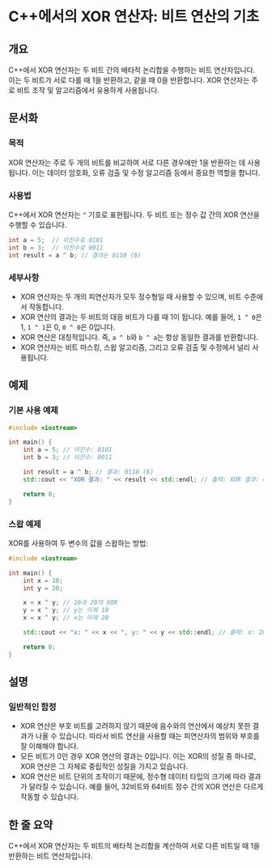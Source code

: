 <!--
Meta Description: # C++에서의 XOR 연산자: 비트 연산의 기초 ## 개요 C++에서 XOR 연산자는 두 비트 간의 배타적 논리합을 수행하는 비트 연산자입니다. 이는 두 비트가 서로 다를 때 1을 반환하고, 같을 때 0을 반환합니다. XOR 연산자는 주로 비트 조작 및 알고리즘에서 ...
Meta Keywords: xor, int, 연산자는, 있습니다, 연산은
-->

# C++에서의 XOR 연산자: 비트 연산의 기초

## 개요
C++에서 XOR 연산자는 두 비트 간의 배타적 논리합을 수행하는 비트 연산자입니다. 이는 두 비트가 서로 다를 때 1을 반환하고, 같을 때 0을 반환합니다. XOR 연산자는 주로 비트 조작 및 알고리즘에서 유용하게 사용됩니다.

## 문서화
### 목적
XOR 연산자는 주로 두 개의 비트를 비교하여 서로 다른 경우에만 1을 반환하는 데 사용됩니다. 이는 데이터 암호화, 오류 검출 및 수정 알고리즘 등에서 중요한 역할을 합니다.

### 사용법
C++에서 XOR 연산자는 `^` 기호로 표현됩니다. 두 비트 또는 정수 값 간의 XOR 연산을 수행할 수 있습니다.

```cpp
int a = 5;  // 이진수로 0101
int b = 3;  // 이진수로 0011
int result = a ^ b; // 결과는 0110 (6)
```

### 세부사항
- XOR 연산자는 두 개의 피연산자가 모두 정수형일 때 사용할 수 있으며, 비트 수준에서 작동합니다.
- XOR 연산의 결과는 두 비트의 대응 비트가 다를 때 1이 됩니다. 예를 들어, `1 ^ 0`은 1, `1 ^ 1`은 0, `0 ^ 0`은 0입니다.
- XOR 연산은 대칭적입니다. 즉, `a ^ b`와 `b ^ a`는 항상 동일한 결과를 반환합니다.
- XOR 연산자는 비트 마스킹, 스왑 알고리즘, 그리고 오류 검출 및 수정에서 널리 사용됩니다.

## 예제
### 기본 사용 예제
```cpp
#include <iostream>

int main() {
    int a = 5; // 이진수: 0101
    int b = 3; // 이진수: 0011

    int result = a ^ b; // 결과: 0110 (6)
    std::cout << "XOR 결과: " << result << std::endl; // 출력: XOR 결과: 6

    return 0;
}
```

### 스왑 예제
XOR를 사용하여 두 변수의 값을 스왑하는 방법:
```cpp
#include <iostream>

int main() {
    int x = 10;
    int y = 20;

    x = x ^ y; // 10과 20의 XOR
    y = x ^ y; // y는 이제 10
    x = x ^ y; // x는 이제 20

    std::cout << "x: " << x << ", y: " << y << std::endl; // 출력: x: 20, y: 10

    return 0;
}
```

## 설명
### 일반적인 함정
- XOR 연산은 부호 비트를 고려하지 않기 때문에 음수와의 연산에서 예상치 못한 결과가 나올 수 있습니다. 따라서 비트 연산을 사용할 때는 피연산자의 범위와 부호를 잘 이해해야 합니다.
- 모든 비트가 0인 경우 XOR 연산의 결과는 0입니다. 이는 XOR의 성질 중 하나로, XOR 연산은 그 자체로 중립적인 성질을 가지고 있습니다.
- XOR 연산은 비트 단위의 조작이기 때문에, 정수형 데이터 타입의 크기에 따라 결과가 달라질 수 있습니다. 예를 들어, 32비트와 64비트 정수 간의 XOR 연산은 다르게 작동할 수 있습니다.

## 한 줄 요약
C++에서 XOR 연산자는 두 비트의 배타적 논리합을 계산하여 서로 다른 비트일 때 1을 반환하는 비트 연산자입니다.